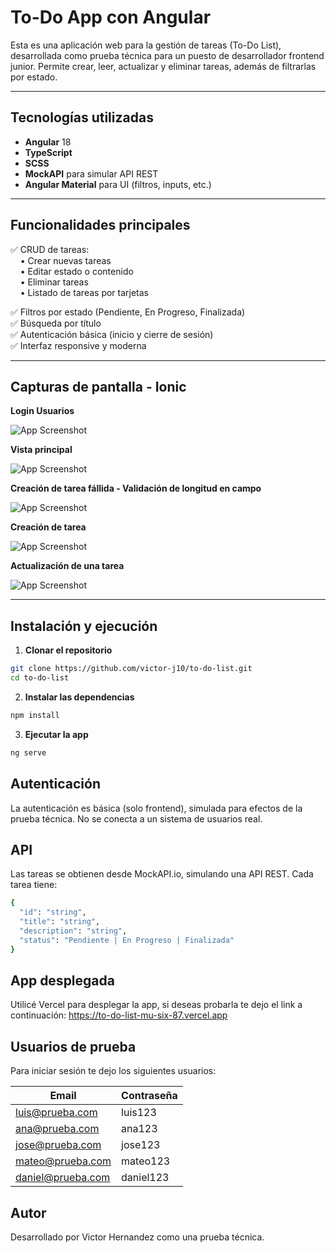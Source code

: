 # To-Do App con Angular

Esta es una aplicación web para la gestión de tareas (To-Do List), desarrollada como prueba técnica para un puesto de desarrollador frontend junior. Permite crear, leer, actualizar y eliminar tareas, además de filtrarlas por estado.

---

## Tecnologías utilizadas

- **Angular** 18
- **TypeScript**
- **SCSS**
- **MockAPI** para simular API REST
- **Angular Material** para UI (filtros, inputs, etc.)

---

## Funcionalidades principales

✅ CRUD de tareas:  
&nbsp;&nbsp;&nbsp;&nbsp;• Crear nuevas tareas  
&nbsp;&nbsp;&nbsp;&nbsp;• Editar estado o contenido  
&nbsp;&nbsp;&nbsp;&nbsp;• Eliminar tareas  
&nbsp;&nbsp;&nbsp;&nbsp;• Listado de tareas por tarjetas  

✅ Filtros por estado (Pendiente, En Progreso, Finalizada)  
✅ Búsqueda por título  
✅ Autenticación básica (inicio y cierre de sesión)  
✅ Interfaz responsive y moderna

---

## Capturas de pantalla - Ionic

**Login Usuarios**

![App Screenshot](public/Captura5.JPG)

**Vista principal**

![App Screenshot](public/Captura1.JPG)

**Creación de tarea fállida - Validación de longitud en campo**

![App Screenshot](public/Captura2.JPG)

**Creación de tarea**

![App Screenshot](public/Captura3.JPG)

**Actualización de una tarea**

![App Screenshot](public/Captura4.JPG)


---

## Instalación y ejecución

1. **Clonar el repositorio**
```bash
git clone https://github.com/victor-j10/to-do-list.git
cd to-do-list
```

2. **Instalar las dependencias**
```bash
npm install
```

3. **Ejecutar la app**
```bash
ng serve
```

##  Autenticación
La autenticación es básica (solo frontend), simulada para efectos de la prueba técnica. No se conecta a un sistema de usuarios real.

## API
Las tareas se obtienen desde MockAPI.io, simulando una API REST. Cada tarea tiene:

```bash
{
  "id": "string",
  "title": "string",
  "description": "string",
  "status": "Pendiente | En Progreso | Finalizada"
}
```

## App desplegada

Utilicé Vercel para desplegar la app, si deseas probarla te dejo el link a continuación: https://to-do-list-mu-six-87.vercel.app

## Usuarios de prueba

Para iniciar sesión te dejo los siguientes usuarios:

| Email              | Contraseña |
|--------------------|------------|
| luis@prueba.com    | luis123    |
| ana@prueba.com     | ana123     |
| jose@prueba.com    | jose123    |
| mateo@prueba.com   | mateo123   |
| daniel@prueba.com  | daniel123  |



## Autor
Desarrollado por Victor Hernandez como una prueba técnica.
